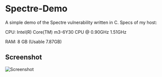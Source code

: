 # Spectre-Demo

A simple demo of the Spectre vulnerability written in C. Specs of my host:

CPU: Intel(R) Core(TM) m3-6Y30 CPU @ 0.90GHz 1.51GHz

RAM: 8 GB (Usable 7.87GB)

## Screenshot

![Screenshot](https://i.imgur.com/HAICNmc.png)